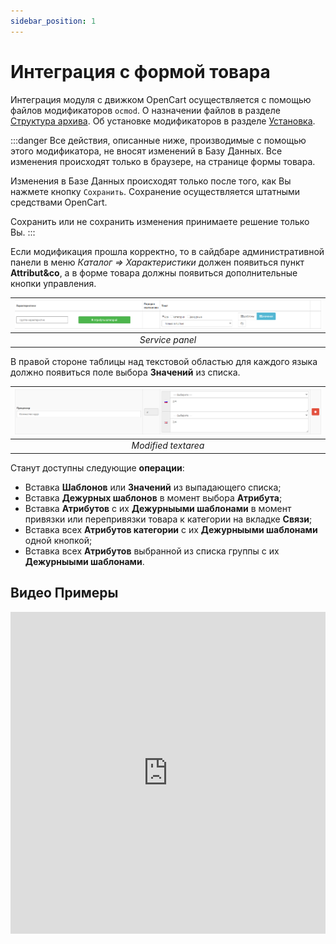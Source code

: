 ```yaml
---
sidebar_position: 1
---
```


# Интеграция с формой товара

Интеграция модуля с движком OpenCart осуществляется с помощью файлов модификаторов `ocmod`. О назначении файлов в разделе [Структура архива](/technical-specifications/archive-content.md). Об установке модификаторов в разделе [Установка](/install.md).

:::danger
Все действия, описанные ниже, производимые с помощью этого модификатора, не вносят изменений в Базу Данных. Все изменения происходят только в браузере, на странице формы товара.

Изменения в Базе Данных происходят только после того, как Вы нажмете кнопку `Сохранить`. Сохранение осуществляется штатными средствами OpenCart.

Сохранить или не сохранить изменения принимаете решение только Вы.
:::

Если модификация прошла корректно, то в сайдбаре административной панели в меню *Каталог ⇒ Характеристики* должен появиться пункт **Attribut&co**, а в форме товара должны появиться дополнительные кнопки управления.

| ![attribute](/img/tutorial/servpanel.png) |
|:--:|
| *Service panel* |

В правой стороне таблицы над текстовой областью для каждого языка должно появиться поле выбора **Значений** из списка.

| ![attribute](/img/tutorial/modified_textarea.png) |
|:--:|
| *Modified textarea* |

Станут доступны следующие **операции**:

- Вставка **Шаблонов** или **Значений** из выпадающего списка;
- Вставка **Дежурных шаблонов** в момент выбора **Атрибута**;
- Вставка **Атрибутов** с их **Дежурныыми шаблонами** в момент привязки или перепривязки товара к категории на вкладке **Связи**;
- Вставка всех **Атрибутов категории** с их **Дежурныыми шаблонами** одной кнопкой;
- Вставка всех **Атрибутов** выбранной из списка группы с их **Дежурныыми шаблонами**.

## Видео Примеры

<iframe width="100%" height="515" src="https://www.youtube.com/embed/kN91LkmpN_c" title="YouTube video player" frameborder="0" allow="accelerometer; autoplay; clipboard-write; encrypted-media; gyroscope; picture-in-picture" allowfullscreen></iframe>
